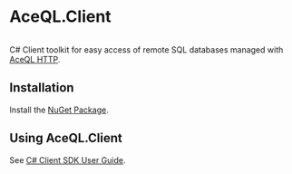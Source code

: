 # AceQL.Client
<img src="https://www.aceql.com/favicon.png" alt=""/>

C# Client toolkit for easy access of remote SQL databases managed with <a href="https://www.aceql.com">AceQL HTTP</a>.

## Installation  ##

Install the <a href="https://www.nuget.org/packages/AceQL.Client">NuGet Package</a>. 

## Using AceQL.Client ##

See <a href="https://www.aceql.com/rest/soft/1.0/aceql-http1.0-user-guide-csharp-sdk.pdf">C# Client SDK User Guide</a>.
